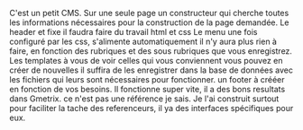 C'est un petit CMS.
Sur une seule page
un constructeur qui cherche toutes les informations nécessaires pour la construction de la page demandée.
Le header et fixe il faudra faire du travail html et css
Le menu une fois configuré par les css, s'alimente automatiquement il n'y aura plus rien à faire, en fonction des rubriques
et des sous rubriques que vous enregistrez.
Les templates à vous de voir celles qui vous conviennent
vous pouvez en créer de nouvelles il suffira de les enregistrer dans la base de données avec les fichiers
qui leurs sont nécessaires pour fonctionner.
un footer à crééer en fonction de vos besoins.
Il fonctionne super vite, il a des bons resultats dans Gmetrix. ce n'est pas une référence je sais.
Je l'ai construit surtout pour faciliter la tache des referenceurs,
il ya des interfaces spécifiques pour eux.
